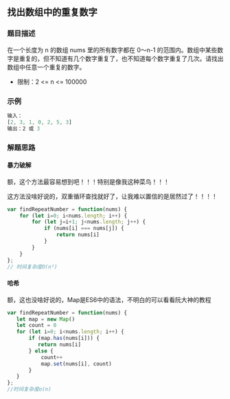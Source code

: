 ## 找出数组中的重复数字

### 题目描述

在一个长度为 n 的数组 nums 里的所有数字都在 0～n-1 的范围内。数组中某些数字是重复的，但不知道有几个数字重复了，也不知道每个数字重复了几次。请找出数组中任意一个重复的数字。

- 限制：2 <= n <= 100000

### 示例

```javascript
输入：
[2, 3, 1, 0, 2, 5, 3]
输出：2 或 3 
```

### 解题思路

#### 暴力破解

额，这个方法最容易想到吧！！！特别是像我这种菜鸟！！！

这方法没啥好说的，双重循环查找就好了，让我难以置信的是居然过了！！！！

```javascript
var findRepeatNumber = function(nums) {
    for (let i=0; i<nums.length; i++) {
        for (let j=i+1; j<nums.length; j++) {
            if (nums[i] === nums[j]) {
                return nums[i]
            }
        }
    }
};
// 时间复杂度O(n²)
```

#### 哈希

额，这也没啥好说的，Map是ES6中的语法，不明白的可以看看阮大神的教程

```javascript
var findRepeatNumber = function(nums) {
   let map = new Map()
   let count = 0
   for (let i=0; i<nums.length; i++) {
       if (map.has(nums[i])) {
          return nums[i]  
       } else {
           count++
           map.set(nums[i], count)
       }
   }
};
//时间复杂度o(n)
```

